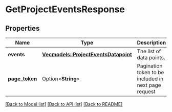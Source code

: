 # GetProjectEventsResponse

## Properties

Name | Type | Description | Notes
------------ | ------------- | ------------- | -------------
**events** | [**Vec<models::ProjectEventsDatapoint>**](ProjectEventsDatapoint.md) | The list of data points. | [readonly]
**page_token** | Option<**String**> | Pagination token to be included in next page request | [optional][readonly]

[[Back to Model list]](../README.md#documentation-for-models) [[Back to API list]](../README.md#documentation-for-api-endpoints) [[Back to README]](../README.md)


